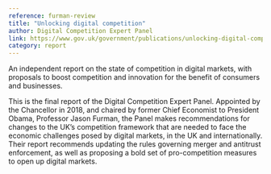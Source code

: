 ```yaml
---
reference: furman-review
title: "Unlocking digital competition"
author: Digital Competition Expert Panel
link: https://www.gov.uk/government/publications/unlocking-digital-competition-report-of-the-digital-competition-expert-panel
category: report
---
```

An independent report on the state of competition in digital markets, with proposals to boost competition and innovation for the benefit of consumers and businesses.

This is the final report of the Digital Competition Expert Panel. Appointed by the Chancellor in 2018, and chaired by former Chief Economist to President Obama, Professor Jason Furman, the Panel makes recommendations for changes to the UK’s competition framework that are needed to face the economic challenges posed by digital markets, in the UK and internationally. Their report recommends updating the rules governing merger and antitrust enforcement, as well as proposing a bold set of pro-competition measures to open up digital markets.

